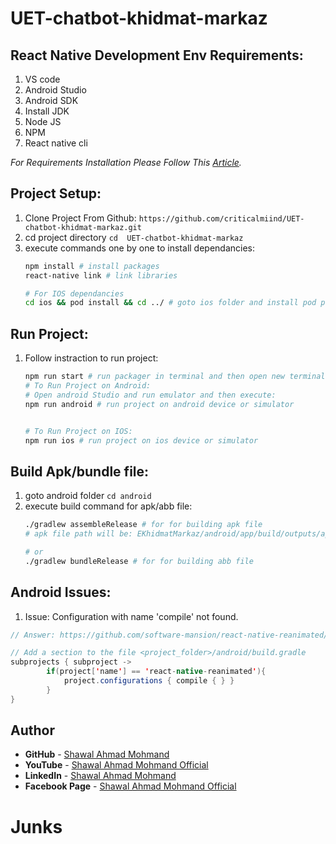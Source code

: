  # UET-chatbot-khidmat-markaz

## React Native Development Env Requirements:
1. VS code
2. Android Studio
3. Android SDK
4. Install JDK
5. Node JS
6. NPM
7. React native cli

<i>For Requirements Installation Please Follow This <a href="https://www.stackoverlode.com/blogs/single/how-to-install-and-setup-react-native-on-ubuntu-20-04-2-0-lts.asp" target="_blank">Article</a>.</i>


## Project Setup:
1. Clone Project From Github: ```https://github.com/criticalmiind/UET-chatbot-khidmat-markaz.git```
2. cd project directory ``` cd  UET-chatbot-khidmat-markaz ```
3. execute commands one by one to install dependancies:
    ```bash
    npm install # install packages
    react-native link # link libraries

    # For IOS dependancies
    cd ios && pod install && cd ../ # goto ios folder and install pod packages if you want to run ios
    ```

## Run Project:
1. Follow instraction to run project:
    ```bash
    npm run start # run packager in terminal and then open new terminal
    # To Run Project on Android:
    # Open android Studio and run emulator and then execute:
    npm run android # run project on android device or simulator
    
    
    # To Run Project on IOS:
    npm run ios # run project on ios device or simulator
    ```

## Build Apk/bundle file:
1. goto android folder ```cd android```
2. execute build command for apk/abb file:
    ```bash
    ./gradlew assembleRelease # for for building apk file
    # apk file path will be: EKhidmatMarkaz/android/app/build/outputs/apk/release/app-release.apk

    # or
    ./gradlew bundleRelease # for for building abb file
    ```

## Android Issues:
1. Issue: Configuration with name 'compile' not found.
```java
// Answer: https://github.com/software-mansion/react-native-reanimated/issues/3242#issuecomment-1145423942

// Add a section to the file <project_folder>/android/build.gradle
subprojects { subproject ->
        if(project['name'] == 'react-native-reanimated'){
            project.configurations { compile { } }
        }
}
```


## Author

* **GitHub** - [Shawal Ahmad Mohmand](https://github.com/criticalmiind)
* **YouTube** - [Shawal Ahmad Mohmand Official](https://www.youtube.com/c/ShawalAhmadMohmandOfficail)
* **LinkedIn** - [Shawal Ahmad Mohmand](https://www.linkedin.com/in/shawalahmad/)
* **Facebook Page** - [Shawal Ahmad Mohmand Official](https://web.facebook.com/ShawalAhmadOfficialPage)





# Junks

<!-- adb shell input keyevent 82 -->